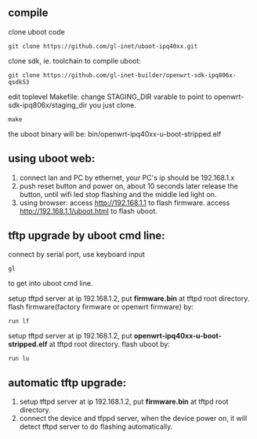 ## compile

clone uboot code
```
git clone https://github.com/gl-inet/uboot-ipq40xx.git
```
clone sdk, ie. toolchain to compile uboot:
```
git clone https://github.com/gl-inet-builder/openwrt-sdk-ipq806x-qsdk53
```
edit toplevel Makefile:
change STAGING_DIR varable to point to openwrt-sdk-ipq806x/staging_dir you just clone.
```
make
```
the uboot binary will be:
bin/openwrt-ipq40xx-u-boot-stripped.elf


## using uboot web:

1. connect lan and PC by ethernet, your PC's ip should be 192.168.1.x
2. push reset button and power on, about 10 seconds later release the button, until wifi led stop
  flashing and the middle led light on.
3. using browser:
  access http://192.168.1.1 to flash firmware.
  access http://192.168.1.1/uboot.html to flash uboot.

## tftp upgrade by uboot cmd line:

connect by serial port, use keyboard input 
```
gl
```
to get into uboot cmd line.

setup tftpd server at ip 192.168.1.2, put **firmware.bin** at tftpd root directory.
flash firmware(factory firmware or openwrt firmware) by:
```
run lf
```

setup tftpd server at ip 192.168.1.2, put **openwrt-ipq40xx-u-boot-stripped.elf** at tftpd root directory.
flash uboot by:
```
run lu
```

## automatic tftp upgrade:
1. setup tftpd server at ip 192.168.1.2, put **firmware.bin** at tftpd root directory.
2. connect the device and tfppd server, when the device power on, it will detect tftpd 
server to do flashing automatically.


